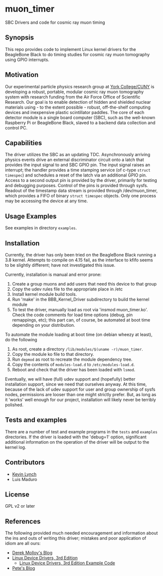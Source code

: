 # muon_timer
SBC Drivers and code for cosmic ray muon timing

## Synopsis

This repo provides code to implement Linux kernel drivers for the
BeagleBone Black to do timing studies for cosmic ray muon tomography
using GPIO interrupts.

## Motivation

Our experimental particle physics research group at [York
College/CUNY](http://www.york.cuny.edu) is developing a robust,
portable, modular cosmic ray muon tomography system with research
funding from the Air Force Office of Scientific Research.  Our goal is
to enable detection of hidden and shielded nuclear materials using -
to the extent possible - robust, off-the-shelf computing devices and
inexpensive plastic scintillator paddles.  The core of each detector
module is a single board computer (SBC), such as the well-known
Raspberry Pi or BeagleBone Black, slaved to a backend data collection
and control PC.

## Capabilities

The driver utilizes the SBC as an updating TDC.  Asynchronously
arriving physics events drive an external discriminator circuit onto a
latch that provides the input signal to and SBC GPIO pin.  The input
signal raises an interrupt; the handler provides a time stamping
service (of c-type `struct timespec`) and schedules a reset of the
latch via an additional GPIO pin.  Access to a second output pin is
provided by the driver, primarily for testing and debugging purposes.
Control of the pins is provided through sysfs.  Readout of the
timestamp data stream is provided through /dev/muon_timer, which
provides a FIFO of binary `struct timespec` objects.  Only one process
may be accessing the device at any time.

## Usage Examples

See examples in directory `examples`.

## Installation

Currently, the driver has only been tried on the BeagleBone Black
running a 3.8 kernel.  Attempts to compile on 4.15 fail, as the
interface to kfifo seems to be slightly different; have not
investigated this issue.

Currently, installation is manual and error prone:

1. Create a group muons and add users that need this device to that
group 
1. Copy the udev rules file to the appropriate place in /etc
1. Install kernel module build tools.
1. Run 'make' in the BBB_Kernel_Driver subdirectory to build the
kernel module
1. To test the driver, manually load as root via 'insmod
muon_timer.ko'.  Check the code comments for load time options (debug,
pin remappings, etc); this part can, of course, be automated at boot
time depending on your distribution.

To automate the module loading at boot time (on debian wheezy at
least), do the following

1. As root, create a directory `/lib/modules/$(uname -r)/muon_timer`.
1. Copy the module ko file to that directory.
1. Run `depmod` as root to recreate the module dependency tree.
1. Copy the contents of `modules-load.d` to `/etc/modules-load.d`.
1. Reboot and check that the driver has been loaded with `lsmod`.

Eventually, we will have (full) udev support and (hopefully) better
installation support, since we need that ourselves anyway.  At this
time, because of the lack of udev support for user and group ownership
of sysfs nodes, permissions are looser than one might strictly prefer.
But, as long as it 'works' well enough for our project, installation
will likely never be terribly polished.

## Tests and examples

There are a number of test and example programs in the `tests` and
`examples` directories.  If the driver is loaded with the 'debug=1'
option, significant additional information on the operation of the
driver will be output to the kernel log.

## Contributors

* [Kevin Lynch](mailto:klynch@york.cuny.edu)
* Luis Maduro

## License

GPL v2 or later

## References

The following provided much needed encouragement and information about the ins and outs of writing this driver; mistakes and poor application of idiom are all ours:

* [Derek Molloy's Blog](http://derekmolloy.ie/writing-a-linux-kernel-module-part-1-introduction/)
* [Linux Device Drivers, 3rd Edition](http://free-electrons.com/doc/books/ldd3.pdf)
  * [Linux Device Drivers, 3rd Edition Example Code](http://examples.oreilly.com/linuxdrive3)
* [Pete's Blog](http://pete.akeo.ie/2011/08/writing-linux-device-driver-for-kernels.html)

